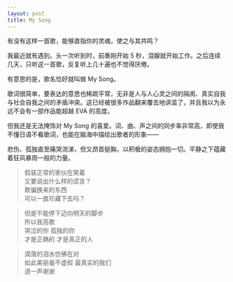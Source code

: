 ```yaml
---
layout: post  
title: My Song
---
```


有没有这样一首歌，能够直指你的灵魂，使之与其共鸣？

我最近就有遇到。头一次听到时，前奏刚开始 5 秒，泪腺就开始工作。之后连续几天，只听这一首歌，反复听上几十遍也不觉得厌倦。

有意思的是，歌名恰好就叫做 My Song。

歌词很简单，要表达的意思也稀疏平常，无非是人与人心灵之间的隔阂、真实自我与社会自我之间的矛盾冲突。这已经被很多作品翻来覆去地讲滥了，并且我以为永远不会有一部作品能超越 EVA 的高度。

但我还是无法掩饰对 My Song 的喜爱。词、曲、声之间的同步率非常高，即使我不懂日语不看歌词，也能在脑海中描绘出歌者的形象——

悲伤、孤独直至痛哭流涕，但又昂首挺胸，以积极的姿态拥抱一切。平静之下蕴藏着狂风暴雨一般的力量。

> 假装正常的家伙在笑着  
> 又要说出什么样的谎言？  
> 欺骗换来的东西  
> 可以一直珍藏下去吗？

> 但是不能停下迈向明天的脚步  
> 所以我高歌  
> 哭泣的你 孤独的你  
> 才是正确的 才是真正的人

> 滴落的泪水仿佛在对  
> 如此美丽毫不虚假 最真实的我们  
> 道一声谢谢